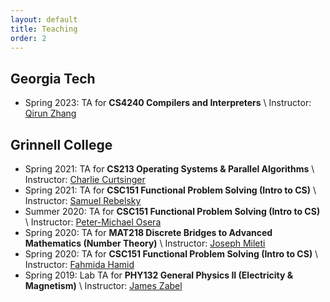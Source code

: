 ```yaml
---
layout: default
title: Teaching
order: 2
---
```


## Georgia Tech
+ Spring 2023: TA for **CS4240 Compilers and Interpreters** \\
Instructor: [Qirun Zhang](https://helloqirun.github.io/)

## Grinnell College
+ Spring 2021: TA for **CS213 Operating Systems & Parallel Algorithms** \\
Instructor: [Charlie Curtsinger](https://curtsinger.cs.grinnell.edu/)
+ Spring 2021: TA for **CSC151 Functional Problem Solving (Intro to CS)** \\
Instructor: [Samuel Rebelsky](https://rebelsky.cs.grinnell.edu/)
+ Summer 2020: TA for **CSC151 Functional Problem Solving (Intro to CS)** \\
Instructor: [Peter-Michael Osera](https://osera.cs.grinnell.edu/)
+ Spring 2020: TA for **MAT218 Discrete Bridges to Advanced Mathematics (Number Theory)** \\
Instructor: [Joseph Mileti](https://mileti.math.grinnell.edu/)
+ Spring 2020: TA for **CSC151 Functional Problem Solving (Intro to CS)** \\
Instructor: [Fahmida Hamid](https://www.ncf.edu/directory/fahmida-hamid/)
+ Spring 2019: Lab TA for **PHY132 General Physics II (Electricity & Magnetism)** \\
Instructor: [James Zabel](https://www.grinnell.edu/user/zabeljam)